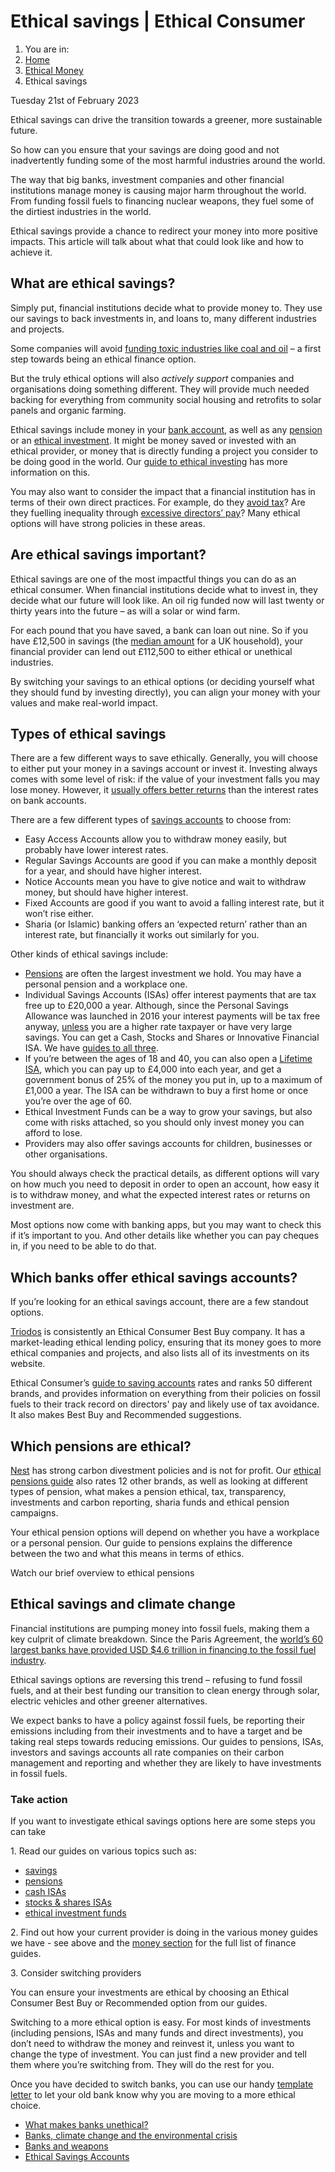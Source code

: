 # Ethical savings | Ethical Consumer
1.  You are in:
2.  [Home](https://www.ethicalconsumer.org/)
3.  [Ethical Money](https://www.ethicalconsumer.org/money-finance)
4.  Ethical savings

Tuesday 21st of February 2023

Ethical savings can drive the transition towards a greener, more sustainable future.

So how can you ensure that your savings are doing good and not inadvertently funding some of the most harmful industries around the world.

The way that big banks, investment companies and other financial institutions manage money is causing major harm throughout the world. From funding fossil fuels to financing nuclear weapons, they fuel some of the dirtiest industries in the world.

Ethical savings provide a chance to redirect your money into more positive impacts. This article will talk about what that could look like and how to achieve it.

What are ethical savings?
-------------------------

Simply put, financial institutions decide what to provide money to. They use our savings to back investments in, and loans to, many different industries and projects.

Some companies will avoid [funding toxic industries like coal and oil](https://www.ethicalconsumer.org/money-finance/banks-climate-change-environmental-crisis "Banks, climate change and the environmental crisis") – a first step towards being an ethical finance option.

But the truly ethical options will also _actively support_ companies and organisations doing something different. They will provide much needed backing for everything from community social housing and retrofits to solar panels and organic farming.

Ethical savings include money in your [bank account](https://www.ethicalconsumer.org/money-finance/shopping-guide/current-accounts "Ethical Bank Accounts"), as well as any [pension](https://www.ethicalconsumer.org/money-finance/shopping-guide/ethical-pensions "Ethical Pensions") or an [ethical investment](https://www.ethicalconsumer.org/money-finance/introduction-green-investment-funds "An introduction to green investment funds"). It might be money saved or invested with an ethical provider, or money that is directly funding a project you consider to be doing good in the world. Our [guide to ethical investing](https://www.ethicalconsumer.org/money-finance/shopping-guide/ethical-investment-funds "Ethical Investment Funds") has more information on this.

You may also want to consider the impact that a financial institution has in terms of their own direct practices. For example, do they [avoid tax](https://www.ethicalconsumer.org/money-finance/banks-tax-avoidance "Banks and tax avoidance")? Are they fuelling inequality through [excessive directors’ pay](https://www.ethicalconsumer.org/money-finance/high-pay-financial-sector "High pay in the financial sector")? Many ethical options will have strong policies in these areas.

Are ethical savings important?
------------------------------

Ethical savings are one of the most impactful things you can do as an ethical consumer. When financial institutions decide what to invest in, they decide what our future will look like. An oil rig funded now will last twenty or thirty years into the future – as will a solar or wind farm.

For each pound that you have saved, a bank can loan out nine. So if you have £12,500 in savings (the [median amount](https://www.nimblefins.co.uk/savings-accounts/average-household-savings-uk) for a UK household), your financial provider can lend out £112,500 to either ethical or unethical industries.

By switching your savings to an ethical options (or deciding yourself what they should fund by investing directly), you can align your money with your values and make real-world impact.

Types of ethical savings
------------------------

There are a few different ways to save ethically. Generally, you will choose to either put your money in a savings account or invest it. Investing always comes with some level of risk: if the value of your investment falls you may lose money. However, it [usually offers better returns](https://moneyweek.com/personal-finance/605476/saving-v-investing) than the interest rates on bank accounts.

There are a few different types of [savings accounts](https://www.ethicalconsumer.org/money-finance/shopping-guide/ethical-savings-accounts "Ethical Savings Accounts") to choose from:

*   Easy Access Accounts allow you to withdraw money easily, but probably have lower interest rates.
*   Regular Savings Accounts are good if you can make a monthly deposit for a year, and should have higher interest.
*   Notice Accounts mean you have to give notice and wait to withdraw money, but should have higher interest.
*   Fixed Accounts are good if you want to avoid a falling interest rate, but it won’t rise either.
*   Sharia (or Islamic) banking offers an ‘expected return’ rather than an interest rate, but financially it works out similarly for you.

Other kinds of ethical savings include:

*   [Pensions](https://www.ethicalconsumer.org/money-finance/shopping-guide/ethical-pensions "Ethical Pensions") are often the largest investment we hold. You may have a personal pension and a workplace one.
*   Individual Savings Accounts (ISAs) offer interest payments that are tax free up to £20,000 a year. Although, since the Personal Savings Allowance was launched in 2016 your interest payments will be tax free anyway, [unless](https://www.moneysavingexpert.com/savings/personal-savings-allowance/) you are a higher rate taxpayer or have very large savings. You can get a Cash, Stocks and Shares or Innovative Financial ISA. We have [guides to all three](https://www.ethicalconsumer.org/money-finance "Ethical Money").
*   If you’re between the ages of 18 and 40, you can also open a [Lifetime ISA](https://www.gov.uk/government/news/lifetime-isas-available-from-6-april-2017), which you can pay up to £4,000 into each year, and get a government bonus of 25% of the money you put in, up to a maximum of £1,000 a year. The ISA can be withdrawn to buy a first home or once you’re over the age of 60.
*   Ethical Investment Funds can be a way to grow your savings, but also come with risks attached, so you should only invest money you can afford to lose.
*   Providers may also offer savings accounts for children, businesses or other organisations.

You should always check the practical details, as different options will vary on how much you need to deposit in order to open an account, how easy it is to withdraw money, and what the expected interest rates or returns on investment are.

Most options now come with banking apps, but you may want to check this if it’s important to you. And other details like whether you can pay cheques in, if you need to be able to do that.

Which banks offer ethical savings accounts?
-------------------------------------------

If you’re looking for an ethical savings account, there are a few standout options.

[Triodos](https://www.ethicalconsumer.org/company-profile/triodos-bank-nv "Triodos Bank NV") is consistently an Ethical Consumer Best Buy company. It has a market-leading ethical lending policy, ensuring that its money goes to more ethical companies and projects, and also lists all of its investments on its website.

Ethical Consumer’s [guide to saving accounts](https://www.ethicalconsumer.org/money-finance/shopping-guide/ethical-savings-accounts "Ethical Savings Accounts") rates and ranks 50 different brands, and provides information on everything from their policies on fossil fuels to their track record on directors' pay and likely use of tax avoidance. It also makes Best Buy and Recommended suggestions.

Which pensions are ethical?
---------------------------

[Nest](https://www.ethicalconsumer.org/company-profile/nest-corporation "NEST Corporation") has strong carbon divestment policies and is not for profit. Our [ethical pensions guide](https://www.ethicalconsumer.org/money-finance/shopping-guide/ethical-pensions "Ethical Pensions") also rates 12 other brands, as well as looking at different types of pension, what makes a pension ethical, tax, transparency, investments and carbon reporting, sharia funds and ethical pension campaigns.

Your ethical pension options will depend on whether you have a workplace or a personal pension. Our guide to pensions explains the difference between the two and what this means in terms of ethics.

Watch our brief overview to ethical pensions

Ethical savings and climate change
----------------------------------

Financial institutions are pumping money into fossil fuels, making them a key culprit of climate breakdown. Since the Paris Agreement, the [world’s 60 largest banks have provided USD $4.6 trillion in financing to the fossil fuel industry](https://www.ethicalconsumer.org/money-finance/banks-climate-change-environmental-crisis "Banks, climate change and the environmental crisis").

Ethical savings options are reversing this trend – refusing to fund fossil fuels, and at their best funding our transition to clean energy through solar, electric vehicles and other greener alternatives.

We expect banks to have a policy against fossil fuels, be reporting their emissions including from their investments and to have a target and be taking real steps towards reducing emissions. Our guides to pensions, ISAs, investors and savings accounts all rate companies on their carbon management and reporting and whether they are likely to have investments in fossil fuels.

### Take action

If you want to investigate ethical savings options here are some steps you can take

1\. Read our guides on various topics such as:

*   [savings](https://www.ethicalconsumer.org/money-finance/shopping-guide/ethical-savings-accounts "Ethical Savings Accounts")
*   [pensions](https://www.ethicalconsumer.org/money-finance/shopping-guide/ethical-pensions "Ethical Pensions")
*   [cash ISAs](https://www.ethicalconsumer.org/money-finance/shopping-guide/ethical-cash-isas "Ethical Cash ISAs")
*   [stocks & shares ISAs](https://www.ethicalconsumer.org/money-finance/shopping-guide/ethical-stocks-shares-isas "Ethical Stocks and Shares ISAs")
*   [ethical investment funds](https://www.ethicalconsumer.org/money-finance/shopping-guide/ethical-investment-funds "Ethical Investment Funds")

2\. Find out how your current provider is doing in the various money guides we have - see above and the [money section](https://www.ethicalconsumer.org/money-finance "Ethical Money") for the full list of finance guides.

3\. Consider switching providers

You can ensure your investments are ethical by choosing an Ethical Consumer Best Buy or Recommended option from our guides.

Switching to a more ethical option is easy. For most kinds of investments (including pensions, ISAs and many funds and direct investments), you don’t need to withdraw the money and reinvest it, unless you want to change the type of investment. You can just find a new provider and tell them where you’re switching from. They will do the rest for you.

Once you have decided to switch banks, you can use our handy [template letter](https://www.ethicalconsumer.org/money-finance/template-letter-after-you-have-switched-bank-accounts "Template letter for after you have switched bank accounts") to let your old bank know why you are moving to a more ethical choice.

*   [What makes banks unethical?](https://www.ethicalconsumer.org/money-finance/what-makes-banks-unethical)
*   [Banks, climate change and the environmental crisis](https://www.ethicalconsumer.org/money-finance/banks-climate-change-environmental-crisis)
*   [Banks and weapons](https://www.ethicalconsumer.org/money-finance/banks-weapons)
*   [Ethical Savings Accounts](https://www.ethicalconsumer.org/money-finance/shopping-guide/ethical-savings-accounts)